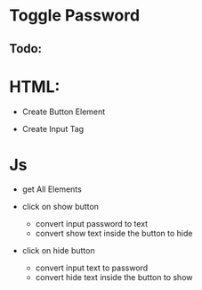 # Toggle Password

## Todo:

# HTML:

- Create Button Element

- Create Input Tag

# Js

- get All Elements

- click on show button
    - convert input password to text
    - convert show text inside the button to hide

- click on hide button 
    - convert input text to password
    - convert hide text inside the button to show